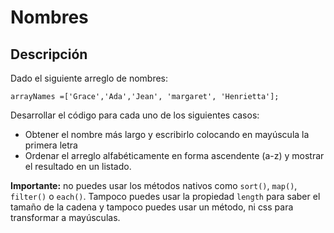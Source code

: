 # Nombres

## Descripción

Dado el siguiente arreglo de nombres:
```
arrayNames =['Grace','Ada','Jean', 'margaret', 'Henrietta'];
```
Desarrollar el código​ para cada uno de los siguientes casos:
- Obtener el nombre más largo y escribirlo colocando en mayúscula la primera letra 
- Ordenar el arreglo alfabéticamente en forma ascendente (a-z) y mostrar el resultado en un listado.

**Importante:** no puedes usar los métodos nativos como `sort()`, `map()`, `filter()` o `each()`. Tampoco puedes usar la propiedad `length` para saber el tamaño de la cadena y tampoco puedes usar un método, ni css para transformar a mayúsculas.
